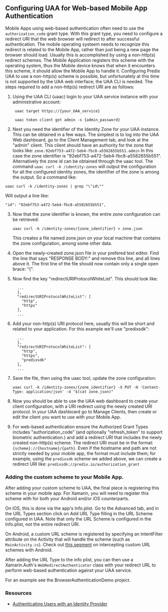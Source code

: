 ## Configuring UAA for Web-based Mobile App Authentication

Mobile Apps using web-based authentication often need to use the `authorization_code` grant type. With this grant type, you need to configure a redirect URI that the web browser will redirect to after successful authentication. The mobile operating systeem needs to recognize this redirect is related to the Mobile App, rather than just being a new page the browser should load. Usually this is accomplished by using a non-http(s) redirect schemes. The Mobile Application registers this scheme with the operating system, thus the Mobile device knows that when it encounters this scheme, it should allow the Mobile App to handle it. Configuring Predix UAA to use a non-http(s) scheme is possible, but unfortunately at this time is not supported by the UAA web interface; the UAA CLI is needed. The steps required to add a non-http(s) redirect URI are as follows:

1. Using the UAA CLI (uaac) login to your UAA service instance with your administrative account: 

   ```
	uaac target https://{your_UAA_service}
	
	uaac token client get admin -s {admin_password}
	```

2. 	Next you need the identifier of the Identity Zone for your UAA instance. This can be obtained in a few ways. The simplest is to log into the UAA Web dashboard, go to the Client Management tab, and look at the "admin" client. This client should have an authority for the zone that looks like: `zone.92ebf753-a472-5eb4-fbc8-a5582655b551.admin` In this case the zone identifier is "92ebf753-a472-5eb4-fbc8-a5582655b551". Alternatively the zone id can be obtained through the uaac tool. The command `uaac curl -k /identity-zones` will output the configuration for all the configured identity zones, the identifier of the zone is among the output. So a command like: 

  `uaac curl -k /identity-zones | grep "\"id\""`

   Will output a line like:

   `"id": "92ebf753-a472-5eb4-fbc8-a5582655b551",`

3. Now that the zone identifier is known, the entire zone configuration can be retrieved:

   `uaac curl -k /identity-zones/{zone_identifier} > zone.json`

   This creates a file named zone.json on your local machine that contains the zone configuration, among some other data.

4. Open the newly-created zone.json file in your prefered text editor. Find the line that says "RESPONSE BODY:" and remove this line, and all lines above it. The first line of the file should now contain only a single open brace: "{".

5.  Now find the key "redirectURIProtocolWhiteList". This should look like:

    ```
      ...
      },
      "redirectURIProtocolWhiteList": [
        "http",
        "https"
      ],
      ...
    ```
    
6. Add your non-http(s) URI protocol here, usually this will be short and related to your application. For this example we'll use "predixsdk":

    ```
      ...
      },
      "redirectURIProtocolWhiteList": [
        "http",
        "https",
        "predixsdk"
      ],
      ...
    ```

7. Save the file, then using the uaac tool, update the zone configuration:

	```
	uaac curl -k /identity-zones/{zone_identifier} -X PUT -H 'Content-Type: application/json' -d "$(cat zone.json)"
	```
	
8. Now you should be able to use the UAA web dashboard to create your client configuration, with a URI redirect using the newly created URI protocol. In your UAA dashboard go to Manage Clients, then create or edit the client you want to use with your Mobile App.

9. For web-based authentication ensure the Authorized Grant Types includes "authorization_code" (and optionally "refresh_token" to support biometric authentication.) and add a redirect URI that includes the newly created non-http(s) scheme. The redirect URI must be in the format: `{scheme}://{hostname}/{path}`. Even if the hostname and path are not strictly needed by your mobile app, the format must include them; for example, using the `predixsdk` scheme we added above, we can create a redirect URI like: `predixsdk://predix.io/authorization_grant`

### Adding the custom scheme to your Mobile App.

After adding your custom scheme to UAA, the final piece is registering this scheme in your mobile app. For Xamarin, you will need to register this scheme with for both your Android and/or iOS counterparts. 

On iOS, this is done via the app's Info.plist. Go to the Advanced tab, and in the URL Types section click on Add URL Type filling in the URL Scheme configured in UAA. Note that only the URL Scheme is configured in the Info.plist, not the entire redirect URI.

On Android, a custom URL scheme is registered by specifying an IntentFilter attribute on the Activity that will handle the scheme (such as `MainActivity.cs`). Check out [this segment](https://docs.microsoft.com/en-us/xamarin/xamarin-forms/data-cloud/authentication/oauth#android) on intercepting custom URL schemes with Android.

After adding the URL Type to the info plist, you can then use a Xamarin.Auth's `WebRedirectAuthenticator` class with your redirect URL to perform web-based authentication against your UAA service.

For an example see the BrowserAuthenticationDemo project.

### Resources

- [Authenticating Users with an Identity Provider](https://docs.microsoft.com/en-us/xamarin/xamarin-forms/data-cloud/authentication/oauth#android)

